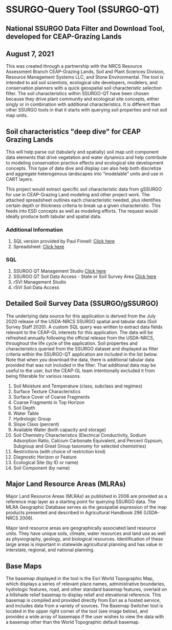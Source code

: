 # SSURGO-Query Tool (SSURGO-QT)
## National SSURGO Data Filter and Download Tool, developed for CEAP-Grazing Lands
## August 7, 2021

This was created through a partnership with the NRCS Resource Assessment Branch CEAP-Grazing Lands, Soil and Plant Sciences Division, Resource Management Systems LLC, and Stone Environmental.  The tool is intended to aid soil scientists, ecological site developers, modelers, and conservation planners with a quick geospatial soil characteristic selection filter. The soil characteristics within SSURGO-QT have been chosen because they drive plant community and ecological site concepts, either singly or in combination with additional characteristics.  It is different than other SSURGO tools in that it starts with querying soil properties and not soil map units.

## Soil characteristics "deep dive" for CEAP Grazing Lands
This will help parse out (tabularly and spatially) soil map unit component data elements that drive vegetation and water dynamics and help contribute to modeling conservation practice effects and ecological site development concepts. This type of data dive and display can also help both discretize and aggregate heterogenous landscapes into “modelable” units and use in CART layers.


This project would extract specific soil characteristic data from gSSURGO for use in CEAP-Grazing Land modeling and other project work. The attached spreadsheet outlines each characteristic needed, plus identifies certain depth or thickness criteria to break up a given characteristic. This feeds into ESD concepts as well as modeling efforts. The request would ideally produce both tabular and spatial data.

### Additional Information
1. SQL version provided by Paul Finnell: [Click here](https://github.com/jneme910/CEAP-Grazing-Lands/blob/master/SQL-Library/Lori_CarrieAnn_NASIS%20script%20from%20Finnell.txt)
2. Spreadsheet: [Click here](https://github.com/jneme910/CEAP-Grazing-Lands/blob/master/documents/CEAP-GL_Soil%20App%20GUI_data%20to%20StoneEnviro_11-9-2020%20copy.xlsx?raw=true)


### SQL
1. SSURGO QT Management Studio [Click here](https://github.com/jneme910/CEAP-Grazing-Lands/blob/master/SQL-Library/CEAP_Grazing.sql)
2. SSURGO QT Soil Data Access - State or Soil Survey Area [Click here](https://raw.githubusercontent.com/jneme910/CEAP-Grazing-Lands/master/SQL-Library/STATE_CEAP_Grazing_2019_0213.txt)
3. rSVI Management Studio
4. rSVI Soil Data Access 


## Detailed Soil Survey Data (SSURGO/gSSURGO) 
The underlying data source for this application is derived from the July 2020 release of the USDA-NRCS SSURGO spatial and tabular data (Soil Survey Staff 2020).  A custom SQL query was written to extract data fields relevant to the CEAP-GL interests for this application. The data will be refreshed annually following the official release from the USDA-NRCS, throughout the life cycle of the application.  Soil properties and characteristics queried from the SSURGO dataset and displayed as filter criteria within the SSURGO-QT application are included in the list below. Note that when you download the data, there is additional tabular data provided that was not included in the filter. That additional data may be useful to the user, but the CEAP-GL team intentionally excluded it from being filterable for various reasons. 

1.	Soil Moisture and Temperature (class, subclass and regimes)
2.	Surface Texture Characteristics
3.	Surface Cover of Coarse Fragments
4.	Coarse Fragments in Top Horizon
5.	Soil Depth
6.	Water Table
7.	Hydrologic Group
8.	Slope Class (percent)
9.	Available Water (both capacity and storage)
10.	Soil Chemistry Characteristics (Electrical Conductivity, Sodium Adsorption Ratio, Calcium Carbonate Equivalent, and Percent Gypsum, Subgroup and Great Group taxonomy for selected chemistries)
11.	Restrictions (with choice of restriction kind)
12.	Diagnostic Horizon or Feature
13.	Ecological Site (by ID or name)
14.	Soil Component (by name)

## Major Land Resource Areas (MLRAs) 
Major Land Resource Areas (MLRAs) as published in 2006 are provided as a reference map layer as a starting point for querying SSURGO data. The MLRA Geographic Database serves as the geospatial expression of the map products presented and described in Agricultural Handbook 296 (USDA-NRCS 2006).   

Major land resource areas are geographically associated land resource units. They have unique soils, climate, water resources and land use as well as physiography, geology, and biological resources. Identification of these large areas is important in statewide agricultural planning and has value in interstate, regional, and national planning. 

## Base Maps  

The basemap displayed in the tool is the Esri World Topographic Map, which displays a series of relevant place names, administrative boundaries, hydrologic features, road, and other standard basemap features, overlaid on a hillshade relief basemap to display relief and elevational reference.  This basemap is compiled and provided directly from Esri as a hosted service, and includes data from a variety of sources.  The Basemap Switcher tool is located in the upper right corner of the tool (see image below), and provides a wide array of basemaps if the user wishes to view the data with a basemap other than the World Topographic default basemap.   

